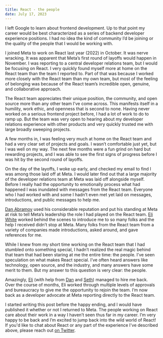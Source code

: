 ```yaml
---
title: React - the people
date: July 17, 2023
---
```


I left Google to learn about frontend development. Up to that point my career would be best characterized as a series of backend developer experience positions. I had no idea the kind of community I’d be joining or the quality of the people that I would be working with.

I joined Meta to work on React last year (2022) in October. It was nerve wracking. It was apparent that Meta’s first round of layoffs would happen in November. I was reporting to a central developer relations team, but I would be focusing on React. I very quickly found myself more at home on the React team than the team I reported to. Part of that was because I worked more closely with the React team than my own team, but most of the feeling of belonging was because of the React team’s incredible open, genuine, and collaborative approach.

The React team appreciates their unique position, the community, and open source more than any other team I’ve come across. This manifests itself in a humility, work ethic, and openness that is second to none. Having never worked on a serious frontend project before, I had a lot of work to do to ramp up. But the team was very open to hearing about my developer relations experience with other products and very quickly trusted me with large broadly sweeping projects.

A few months in, I was feeling very much at home on the React team and had a very clear set of projects and goals. I wasn’t comfortable just yet, but I was well on my way. The next few months were a fun grind on hard but rewarding projects, and I was able to see the first signs of progress before I was hit by the second round of layoffs.

On the day of the layoffs, I woke up early, and checked my email to find I was among those laid off at Meta. I would later find out that a large majority of the developer relations team at Meta was laid off alongside myself. Before I really had the opportunity to emotionally process what had happened I was inundated with messages from the React team. Everyone who I had worked with and some I hadn’t even met yet laid on messages, introductions, and public messages to help me.

[Dan Abramov](https://twitter.com/dan_abramov) used his considerable reputation and put his standing at Meta at risk to tell Meta’s leadership the role I had played on the React team. [Eli White](https://twitter.com/Eli_White) worked behind the scenes to introduce me to so many folks and the help I received didn’t stop at Meta. Many folks from the React team from a variety of companies made introductions, asked around, and gave references for me.

While I knew from my short time working on the React team that I had stumbled onto something special, I hadn’t realized the real magic behind that team that had been staring at me the entire time: the people. I’ve seen speculation on what makes React special. I’ve often heard answers like technology, open source, and the industry, and many answers have some merit to them. But my answer to this question is very clear: the people.

Amazingly, [Eli](https://twitter.com/Eli_White) (with help from [Dan](https://twitter.com/dan_abramov) and [Seth](https://twitter.com/sethwebster)) managed to hire me back. Over the course of months, Eli worked through multiple levels of approvals and bureaucracy to give me the opportunity to rejoin the team. I’m now back as a developer advocate at Meta reporting directly to the React team.

I started writing this post before the happy ending, and I would have published it whether or not I returned to Meta. The people working on React care about their work in a way I haven’t seen thus far in my career. I’m very happy to be back and I’m excited to jump back into the wild world of React! If you'd like to chat about React or any part of the experience I've described above, please reach out [on Twitter](https://twitter.com/mattcarrollcode).
